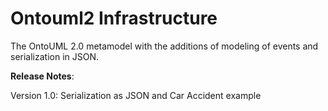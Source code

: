 # Ontouml2 Infrastructure
The OntoUML 2.0 metamodel with the additions of modeling of events and serialization in JSON.

**Release Notes**:

Version 1.0: Serialization as JSON and Car Accident example
